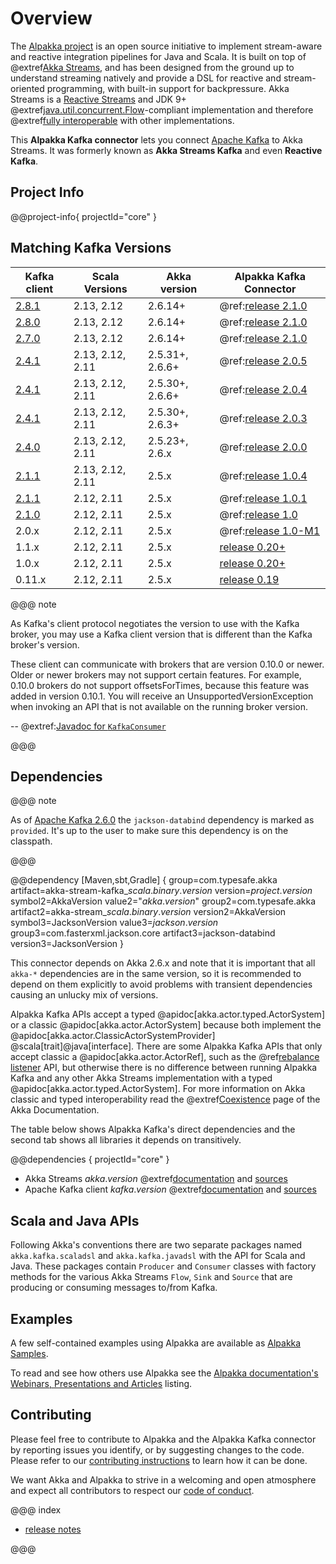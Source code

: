 # Overview

The [Alpakka project](https://doc.akka.io/docs/alpakka/current/) is an open source initiative to implement stream-aware and reactive integration pipelines for Java and Scala. It is built on top of @extref[Akka Streams](akka:stream/index.html), and has been designed from the ground up to understand streaming natively and provide a DSL for reactive and stream-oriented programming, with built-in support for backpressure. Akka Streams is a [Reactive Streams](https://www.reactive-streams.org/) and JDK 9+ @extref[java.util.concurrent.Flow](java-docs:docs/api/java.base/java/util/concurrent/Flow.html)-compliant implementation and therefore @extref[fully interoperable](akka:general/stream/stream-design.html#interoperation-with-other-reactive-streams-implementations) with other implementations.

This **Alpakka Kafka connector** lets you connect [Apache Kafka](https://kafka.apache.org/) to Akka Streams. It was formerly known as **Akka Streams Kafka** and even **Reactive Kafka**.

## Project Info

@@project-info{ projectId="core" }

## Matching Kafka Versions

|Kafka client | Scala Versions | Akka version | Alpakka Kafka Connector
|-------------|----------------|--------------|-------------------------
|[2.8.1](https://dist.apache.org/repos/dist/release/kafka/2.8.1/RELEASE_NOTES.html) | 2.13, 2.12       | 2.6.14+         | @ref:[release 2.1.0](release-notes/2.1.x.md)
|[2.8.0](https://archive.apache.org/dist/kafka/2.8.0/RELEASE_NOTES.html) | 2.13, 2.12       | 2.6.14+         | @ref:[release 2.1.0](release-notes/2.1.x.md)
|[2.7.0](https://archive.apache.org/dist/kafka/2.7.0/RELEASE_NOTES.html) | 2.13, 2.12       | 2.6.14+         | @ref:[release 2.1.0](release-notes/2.1.x.md)
|[2.4.1](https://archive.apache.org/dist/kafka/2.4.1/RELEASE_NOTES.html) | 2.13, 2.12, 2.11 | 2.5.31+, 2.6.6+ | @ref:[release 2.0.5](release-notes/2.0.x.md)
|[2.4.1](https://archive.apache.org/dist/kafka/2.4.1/RELEASE_NOTES.html) | 2.13, 2.12, 2.11 | 2.5.30+, 2.6.6+ | @ref:[release 2.0.4](release-notes/2.0.x.md)
|[2.4.1](https://archive.apache.org/dist/kafka/2.4.1/RELEASE_NOTES.html) | 2.13, 2.12, 2.11 | 2.5.30+, 2.6.3+ | @ref:[release 2.0.3](release-notes/2.0.x.md)
|[2.4.0](https://archive.apache.org/dist/kafka/2.4.0/RELEASE_NOTES.html) | 2.13, 2.12, 2.11 | 2.5.23+, 2.6.x | @ref:[release 2.0.0](release-notes/2.0.x.md)
|[2.1.1](https://archive.apache.org/dist/kafka/2.1.1/RELEASE_NOTES.html) | 2.13, 2.12, 2.11 | 2.5.x        | @ref:[release 1.0.4](release-notes/1.0.x.md#1-0-4)
|[2.1.1](https://archive.apache.org/dist/kafka/2.1.1/RELEASE_NOTES.html) | 2.12, 2.11       | 2.5.x        | @ref:[release 1.0.1](release-notes/1.0.x.md#1-0-1)
|[2.1.0](https://archive.apache.org/dist/kafka/2.1.0/RELEASE_NOTES.html) | 2.12, 2.11       | 2.5.x        | @ref:[release 1.0](release-notes/1.0.x.md#1-0)
|2.0.x        | 2.12, 2.11 | 2.5.x        | @ref:[release 1.0-M1](release-notes/1.0-M1.md)
|1.1.x        | 2.12, 2.11 | 2.5.x        | [release 0.20+](https://github.com/akka/alpakka-kafka/releases)
|1.0.x        | 2.12, 2.11 | 2.5.x        | [release 0.20+](https://github.com/akka/alpakka-kafka/releases)
|0.11.x       | 2.12, 2.11 | 2.5.x        | [release 0.19](https://github.com/akka/alpakka-kafka/milestone/19?closed=1)

@@@ note

As Kafka's client protocol negotiates the version to use with the Kafka broker, you may use a Kafka client version that is different than the Kafka broker's version.

These client can communicate with brokers that are version 0.10.0 or newer. Older or newer brokers may not support certain features. For example, 0.10.0 brokers do not support offsetsForTimes, because this feature was added in version 0.10.1. You will receive an UnsupportedVersionException when invoking an API that is not available on the running broker version.

-- @extref:[Javadoc for `KafkaConsumer`](kafka:/javadoc/index.html?org/apache/kafka/clients/consumer/KafkaConsumer.html)

@@@

## Dependencies

@@@ note

As of [Apache Kafka 2.6.0](https://mvnrepository.com/artifact/org.apache.kafka/kafka-clients/2.6.0) the `jackson-databind` dependency is marked as `provided`.
It's up to the user to make sure this dependency is on the classpath.

@@@

@@dependency [Maven,sbt,Gradle] {
  group=com.typesafe.akka
  artifact=akka-stream-kafka_$scala.binary.version$
  version=$project.version$
  symbol2=AkkaVersion
  value2="$akka.version$"
  group2=com.typesafe.akka
  artifact2=akka-stream_$scala.binary.version$
  version2=AkkaVersion
  symbol3=JacksonVersion
  value3=$jackson.version$
  group3=com.fasterxml.jackson.core
  artifact3=jackson-databind
  version3=JacksonVersion
}

This connector depends on Akka 2.6.x and note that it is important that all `akka-*` dependencies are in the same version, so it is recommended to depend on them explicitly to avoid problems with transient dependencies causing an unlucky mix of versions.

Alpakka Kafka APIs accept a typed @apidoc[akka.actor.typed.ActorSystem] or a classic @apidoc[akka.actor.ActorSystem] because both implement the @apidoc[akka.actor.ClassicActorSystemProvider] @scala[trait]@java[interface].
There are some Alpakka Kafka APIs that only accept classic a @apidoc[akka.actor.ActorRef], such as the @ref[rebalance listener](./consumer-rebalance.md) API, but otherwise there is no difference between running Alpakka Kafka and any other Akka Streams implementation with a typed @apidoc[akka.actor.typed.ActorSystem]. 
For more information on Akka classic and typed interoperability read the @extref[Coexistence](akka:/typed/coexisting.html) page of the Akka Documentation.

The table below shows Alpakka Kafka's direct dependencies and the second tab shows all libraries it depends on transitively.

@@dependencies { projectId="core" }

* Akka Streams $akka.version$ @extref[documentation](akka:stream/index.html) and [sources](https://github.com/akka/akka)
* Apache Kafka client $kafka.version$ @extref[documentation](kafka:/documentation#index) and [sources](https://github.com/apache/kafka)


## Scala and Java APIs

Following Akka's conventions there are two separate packages named `akka.kafka.scaladsl` and `akka.kafka.javadsl`
with the API for Scala and Java. These packages contain `Producer` and `Consumer`
classes with factory methods for the various Akka Streams `Flow`, `Sink` and `Source`
that are producing or consuming messages to/from Kafka.


## Examples

A few self-contained examples using Alpakka are available as [Alpakka Samples](https://akka.io/alpakka-samples/).

To read and see how others use Alpakka see the [Alpakka documentation's Webinars, Presentations and Articles](https://doc.akka.io/docs/alpakka/current/other-docs/webinars-presentations-articles.html) listing.


## Contributing

Please feel free to contribute to Alpakka and the Alpakka Kafka connector by reporting issues you identify, or by suggesting changes to the code. Please refer to our [contributing instructions](https://github.com/akka/alpakka-kafka/blob/master/CONTRIBUTING.md) to learn how it can be done.

We want Akka and Alpakka to strive in a welcoming and open atmosphere and expect all contributors to respect our [code of conduct](https://www.lightbend.com/conduct).


@@@ index

* [release notes](release-notes/index.md)

@@@
